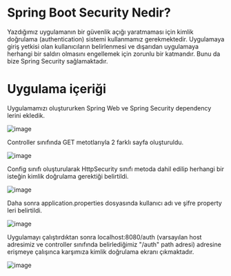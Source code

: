 # Spring Boot Security Nedir?

Yazdığımız uygulamanın bir güvenlik açığı yaratmaması için kimlik doğrulama (authentication) sistemi kullanmamız gerekmektedir. Uygulamaya giriş yetkisi olan kullanıcıların belirlenmesi ve dışarıdan uygulamaya herhangi bir saldırı olmasını engellemek için zorunlu bir katmandır. Bunu da bize Spring Security sağlamaktadır.

# Uygulama içeriği

Uygulamamızı oluştururken Spring Web ve Spring Security dependency lerini ekledik.

![image](https://user-images.githubusercontent.com/91599453/220279132-dde4f27a-7188-425e-aaab-a0960761ddf2.png)

Controller sınıfında GET metotlarıyla 2 farklı sayfa oluşturuldu.

![image](https://user-images.githubusercontent.com/91599453/220280911-e1d15d6f-a039-4d83-96fb-c874768ee6c7.png)

Config sınıfı oluşturularak HttpSecurity sınıfı metoda dahil edilip herhangi bir isteğin kimlik doğrulama gerektiği belirtildi. 

![image](https://user-images.githubusercontent.com/91599453/220281307-e183eea9-8404-4817-98a5-e9a903e08dae.png)

Daha sonra application.properties dosyasında kullanıcı adı ve şifre property leri belirtildi.

![image](https://user-images.githubusercontent.com/91599453/220282093-1170a281-7b58-45db-accb-9022f40fabbe.png)

Uygulamayı çalıştırdıktan sonra localhost:8080/auth (varsayılan host adresimiz ve controller sınıfında belirlediğimiz "/auth" path adresi) adresine erişmeye çalışınca karşımıza kimlik doğrulama ekranı çıkmaktadır.

![image](https://user-images.githubusercontent.com/91599453/220282617-89d52a17-309d-4fb5-884b-930fc8122a2a.png)






